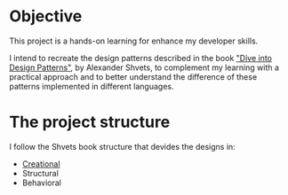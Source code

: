 # Objective
This project is a hands-on learning for enhance my developer skills.

I intend to recreate the design patterns described in the book ["Dive into Design Patterns"](https://refactoring.guru/design-patterns/book), by Alexander Shvets, to complement my learning with a practical approach and to better understand the difference of these patterns implemented in different languages.

# The project structure
I follow the Shvets book structure that devides the designs in:
 - [Creational](/Creational)
 - Structural
 - Behavioral
